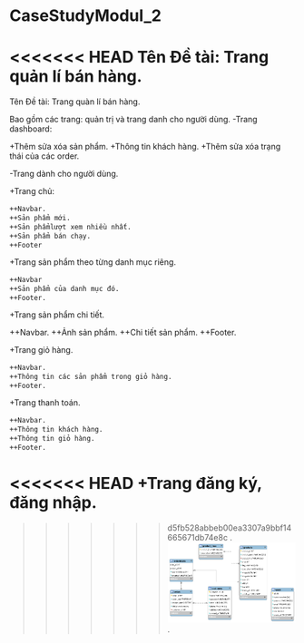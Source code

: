 # CaseStudyModul_2
<<<<<<< HEAD
Tên Đề tài: Trang quản lí bán hàng.
=======
Tên Đề tài: Trang quàn lí bán hàng.

Bao gồm các trang: quản trị và trang danh cho người dùng.
-Trang dashboard:

  +Thêm sửa xóa sản phẩm.
  +Thông tin khách hàng.
  +Thêm sửa xóa trạng thái của các order.

-Trang dành cho người dùng.

  +Trang chủ:
  
    ++Navbar.
    ++Sản phẩm mới.
    ++Sản phẩmlượt xem nhiều nhất.
    ++Sản phẩm bán chạy.
    ++Footer

  +Trang sản phẩm theo từng danh mục riêng.

    ++Navbar
    ++Sản phẩm của danh mục đó.
    ++Footer.

  +Trang sản phẩm chi tiết.
  
   ++Navbar.
   ++Ảnh sản phẩm.
   ++Chi tiết sản phẩm.
   ++Footer.

  +Trang giỏ hàng.

    ++Navbar.
    ++Thông tin các sản phẩm trong giỏ hàng.
    ++Footer.

  +Trang thanh toán.

    ++Navbar.
    ++Thông tin khách hàng.
    ++Thông tin giỏ hàng.
    ++Footer.

<<<<<<< HEAD
  +Trang đăng ký, đăng nhập.  
=======

>>>>>>> d5fb528abbeb00ea3307a9bbf14665671db74e8c
.<img src="er_casestudy.png">.
